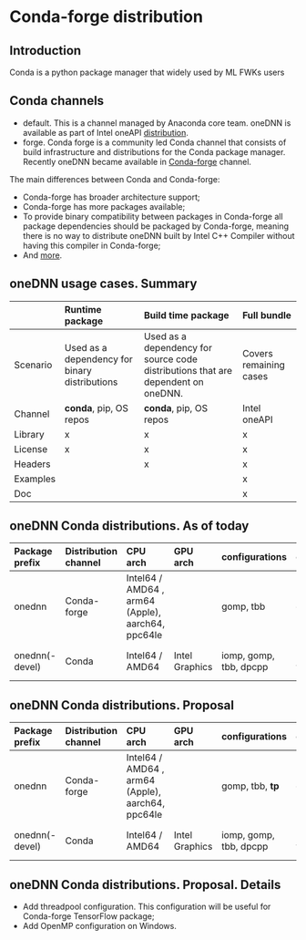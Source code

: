 # Conda-forge distribution

## Introduction

Conda is a python package manager that widely used by ML FWKs users

## Conda channels
- default. This is a channel managed by Anaconda core team.
  oneDNN is available as part of Intel oneAPI [distribution](https://anaconda.org/intel/repo).
- forge. Conda forge is a community led Conda channel that consists of build
  infrastructure and distributions for the Conda package manager. Recently oneDNN became
  available in [Conda-forge](https://github.com/conda-forge/onednn-feedstock) channel.

The main differences between Conda and Conda-forge:
- Conda-forge has broader architecture support;
- Conda-forge has more packages available;
- To provide binary compatibility between packages in Conda-forge all package
  dependencies should be packaged by Conda-forge, meaning there is no way to
  distribute oneDNN built by Intel C++ Compiler without having this compiler
  in Conda-forge;
- And [more](https://conda-forge.org/docs/user/introduction.html#why-conda-forge).

## oneDNN usage cases. Summary

|          | Runtime package        | Build time package     | Full bundle  |
| :------- | :--------------------- | :--------------------- | :----------- |
| Scenario | Used as a dependency for binary distributions | Used as a dependency for source code distributions that are dependent on oneDNN. | Covers remaining cases |
| Channel  | **conda**, pip, OS repos | **conda**, pip, OS repos | Intel oneAPI |
| Library  | x                      | x                      | x            |
| License  | x                      | x                      | x            |
| Headers  |                        | x                      | x            |
| Examples |                        |                        | x            |
| Doc      |                        |                        | x            |

## oneDNN Conda distributions. As of today

| Package prefix   | Distribution channel | CPU arch | GPU arch | configurations | compiler | dependencies |
| :--------------- | :------------------- | :------- | :------- | :------------- | :------- | :----------- |
| onednn           | Conda-forge          | Intel64 / AMD64 , arm64 (Apple), aarch64, ppc64le | | gomp, tbb | gcc, vc | gomp, tbb |
| onednn(-devel)   | Conda                | Intel64 / AMD64 | Intel Graphics | iomp, gomp, tbb, dpcpp | icc, gcc, vc | iomp, gomp, tbb, vcomp, dpcpp |

## oneDNN Conda distributions. Proposal

| Package prefix   | Distribution channel | CPU arch | GPU arch | configurations | compiler | dependencies |
| :--------------- | :------------------- | :------- | :------- | :------------- | :------- | :----------- |
| onednn           | Conda-forge          | Intel64 / AMD64 , arm64 (Apple), aarch64, ppc64le | | gomp, tbb, **tp** | gcc, vc | gomp, tbb, **vcomp** |
| onednn(-devel)   | Conda                | Intel64 / AMD64 | Intel Graphics | iomp, gomp, tbb, dpcpp | icc, gcc, vc | iomp, gomp, tbb, vcomp, dpcpp |

## oneDNN Conda distributions. Proposal. Details

- Add threadpool configuration. This configuration will be useful for Conda-forge TensorFlow package;
- Add OpenMP configuration on Windows.
